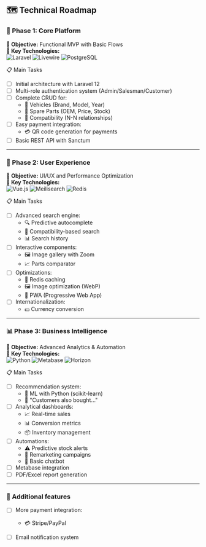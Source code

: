 
## 🗺️ Technical Roadmap

### 🌟 Phase 1: Core Platform
**🚀 Objective:** Functional MVP with Basic Flows  
**🔧 Key Technologies:**  
![Laravel](https://img.shields.io/badge/Laravel-FF2D20?style=flat&logo=laravel&logoColor=white)
![Livewire](https://img.shields.io/badge/Livewire-4E5AEE?style=flat&logo=livewire&logoColor=white)
![PostgreSQL](https://img.shields.io/badge/PostgreSQL-316192?style=flat&logo=postgresql&logoColor=white)

📋 Main Tasks

- [ ] Initial architecture with Laravel 12
- [ ] Multi-role authentication system (Admin/Salesman/Customer)
- [ ] Complete CRUD for:
  - 🚗 Vehicles (Brand, Model, Year)
  - 🔩 Spare Parts (OEM, Price, Stock)
  - 🔄 Compatibility (N-N relationships)
- [ ] Easy payment integration:
  - 💳 QR code generation for payments
- [ ] Basic REST API with Sanctum

---

### 🎨 Phase 2: User Experience
**🚀 Objective:** UI/UX and Performance Optimization  
**🔧 Key Technologies:**  
![Vue.js](https://img.shields.io/badge/Vue.js-4FC08D?style=flat&logo=vuedotjs&logoColor=white)
![Meilisearch](https://img.shields.io/badge/Meilisearch-000000?style=flat&logo=meilisearch&logoColor=white)
![Redis](https://img.shields.io/badge/Redis-DC382D?style=flat&logo=redis&logoColor=white)

📋 Main Tasks

- [ ] Advanced search engine:
  - 🔍 Predictive autocomplete
  - 🎯 Compatibility-based search
  - 📊 Search history
- [ ] Interactive components:
  - 🖼️ Image gallery with Zoom
  - 📈 Parts comparator
- [ ] Optimizations:
  - 🚀 Redis caching
  - 🖼️ Image optimization (WebP)
  - 📱 PWA (Progressive Web App)
- [ ] Internationalization:
  - 💵 Currency conversion

---

### 📊 Phase 3: Business Intelligence
**🚀 Objective:** Advanced Analytics & Automation  
**🔧 Key Technologies:**  
![Python](https://img.shields.io/badge/Python-3776AB?style=flat&logo=python&logoColor=white)
![Metabase](https://img.shields.io/badge/Metabase-509EE3?style=flat&logo=metabase&logoColor=white)
![Horizon](https://img.shields.io/badge/Laravel_Horizon-FF2D20?style=flat&logo=laravel&logoColor=white)

📋 Main Tasks

- [ ] Recommendation system:
  - 🤖 ML with Python (scikit-learn)
  - 🔄 "Customers also bought..."
- [ ] Analytical dashboards:
  - 📈 Real-time sales
  - 📊 Conversion metrics
  - 📦 Inventory management
- [ ] Automations:
  - ⚠️ Predictive stock alerts
  - 📧 Remarketing campaigns
  - 🤖 Basic chatbot
- [ ] Metabase integration
- [ ] PDF/Excel report generation

---

### 💼 Additional features
- [ ] More payment integration:
  - 💳 Stripe/PayPal
- [ ] Email notification system

